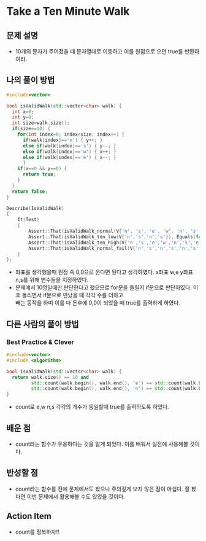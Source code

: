 # Take a Ten Minute Walk

## 문제 설명

*   10개의 문자가 주어졌을 때 문자열대로 이동하고 이를 원점으로 오면 true를 반환하여라.

## 나의 풀이 방법

```cpp
#include<vector>

bool isValidWalk(std::vector<char> walk) {
  int x=0;
  int y=0;
  int size=walk.size();
  if(size==10) {
    for(int index=0; index<size; index++) {
      if(walk[index]=='n') { y++; }
      else if(walk[index]=='s') { y--; }
      else if(walk[index]=='w') { x++; }
      else if(walk[index]=='e') { x--; }
      }
    if(x==0 && y==0) {
      return true;
    }
  }
  return false;
}

Describe(IsValidWalk)
{
    It(Test)
    {
        Assert::That(isValidWalk_normal(V{'n', 's', 'e', 'w', 'n', 's', 'e', 'w', 'n', 's'}), Equals(true));
        Assert::That(isValidWalk_ten_low(V{'n','s','n','s'}), Equals(false));
        Assert::That(isValidWalk_ten_high(V{'n','s','e','w','n','s','e','w','n','s','e','w','n','s','e','w'}), Equals(false));
        Assert::That(isValidWalk_normal_fail(V{'n','s','n','s','n','s','n','s','n','w'}), Equals(false));
    }
};

```

*   좌표를 생각했을때 원점 즉 0,0으로 온다면 된다고 생각하였다. x좌표 w,e y좌표 n,s를 위해 변수들을 지정하였다.
*   문제에서 10명일때만 판단한다고 했으므로 for문을 돌릴지 if문으로 판단하였다. 이후 돌리면서 if문으로 만났을 때 각각 수를 더하고  
    빼는 동작을 하며 이를 다 돈후에 0,0이 되었을 때 true를 출력하게 하였다.

## 다른 사람의 풀이 방법

### Best Practice & Clever

```cpp
#include<vector>
#include <algorithm> 

bool isValidWalk(std::vector<char> walk) {
  return walk.size() == 10 and 
         std::count(walk.begin(), walk.end(), 'e') == std::count(walk.begin(), walk.end(), 'w') and
         std::count(walk.begin(), walk.end(), 'n') == std::count(walk.begin(), walk.end(), 's');
}
```

*   count로 e,w n,s 각각의 개수가 동일할때 true를 출력하도록 하였다.

## 배운 점

*   count라는 함수가 유용하다는 것을 알게 되었다. 이를 배워서 실전에 사용해볼 것이다.

## 반성할 점
*   count라는 함수를 전에 문제에서도 봤으나 주의깊게 보지 않은 점이 아쉽다. 잘 봤다면 이번 문제에서 활용해볼 수도 있었을 것이다.

## Action Item

*   count를 정복하자!!